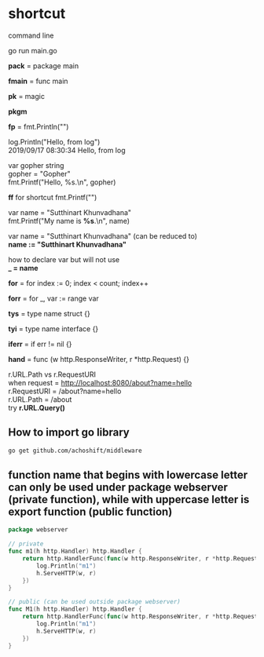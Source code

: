 # shortcut

command line

go run main.go

**pack** = package main

**fmain** = func main

**pk** = magic

**pkgm**

**fp** = fmt.Println("")

log.Println("Hello, from log")  
2019/09/17 08:30:34 Hello, from log

var gopher string  
gopher = "Gopher"  
fmt.Printf("Hello, %s.\n", gopher)

**ff** for shortcut fmt.Printf("")

var name = "Sutthinart Khunvadhana"  
fmt.Printf("My name is **%s**.\n", name)

var name = "Sutthinart Khunvadhana" (can be reduced to)  
**name := "Sutthinart Khunvadhana"**

how to declare var but will not use  
**_ = name**

**for** = for index := 0; index < count; index++

**forr** = for _, var := range var

**tys** = type name struct {}

**tyi** = type name interface {}

**iferr** = if err != nil {}

**hand** = func (w http.ResponseWriter, r *http.Request) {}

r.URL.Path vs r.RequestURI  
when request = <http://localhost:8080/about?name=hello>  
r.RequestURI = /about?name=hello  
r.URL.Path = /about  
try **r.URL.Query()**

## How to import go library  

```bash
go get github.com/achoshift/middleware
```

## function name that begins with lowercase letter can only be used under package webserver (private function), while with uppercase letter is export function (public function)

```go
package webserver

// private
func m1(h http.Handler) http.Handler {
	return http.HandlerFunc(func(w http.ResponseWriter, r *http.Request) {
		log.Println("m1")
		h.ServeHTTP(w, r)
	})
}

// public (can be used outside package webserver)
func M1(h http.Handler) http.Handler {
	return http.HandlerFunc(func(w http.ResponseWriter, r *http.Request) {
		log.Println("m1")
		h.ServeHTTP(w, r)
	})
}
```
